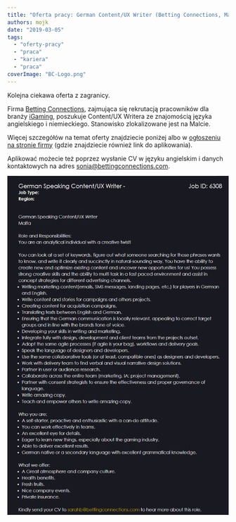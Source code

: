 ```yaml
---
title: "Oferta pracy: German Content/UX Writer (Betting Connections, Malta)"
authors: mojk
date: "2019-03-05"
tags:
  - "oferty-pracy"
  - "praca"
  - "kariera"
  - "praca"
coverImage: "BC-Logo.png"
---
```


Kolejna ciekawa oferta z zagranicy.

<!--truncate-->

Firma [Betting Connections](https://www.bettingconnections.com/), zajmująca się
rekrutacją pracowników dla
branży [iGaming](https://stronggaming.com/what-is-igaming/), poszukuje
Content/UX Writera ze znajomością języka angielskiego i niemieckiego. Stanowisko
zlokalizowane jest na Malcie.

Więcej szczegółów na temat oferty znajdziecie poniżej albo
w [ogłoszeniu na stronie firmy](https://www.bettingconnections.com/job/?job=content-ux-writer-jid6308) (gdzie
znajdziecie również link do aplikowania).

Aplikować możecie też poprzez wysłanie CV w języku angielskim i danych
kontaktowych na
adres [sonia@bettingconnections.com](mailto:sonia@bettingconnections.com).

[![](images/ux_writer_german_malta.png)](http://techwriter.pl/wp-content/uploads/2019/03/ux_writer_german_malta.png)

